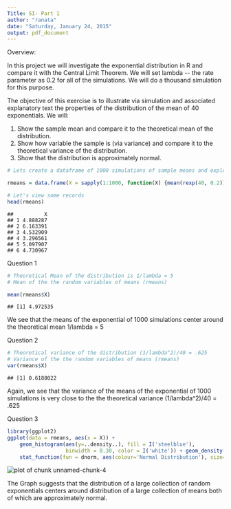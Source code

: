 ```yaml
---
Title: SI- Part 1
author: "ranata"
date: "Saturday, January 24, 2015"
output: pdf_document
---
```


Overview:

In this project we will investigate the exponential distribution in R and compare it with the Central Limit Theorem. We will set lambda -- the rate parameter as 0.2 for all of the simulations. We will do a thousand simulation for this purpose. 

The objective of this exercise is to illustrate via simulation and associated explanatory text the properties of the distribution of the mean of 40 exponentials. We will:
1. Show the sample mean and compare it to the theoretical mean of the distribution.
2. Show how variable the sample is (via variance) and compare it to the theoretical variance of the distribution.
3. Show that the distribution is approximately normal.


```r
# Lets create a dataframe of 1000 simulations of sample means and explore the properties of the distribution formed by these means (which will be our random variables)

rmeans = data.frame(X = sapply(1:1000, function(X) {mean(rexp(40, 0.2))}))

# Let's view some records
head(rmeans)
```

```
##          X
## 1 4.888287
## 2 6.163391
## 3 4.532909
## 4 3.296561
## 5 5.097907
## 6 4.730967
```


Question 1

```r
# Theoretical Mean of the distribution is 1/lambda = 5
# Mean of the the random variables of means (rmeans)

mean(rmeans$X)
```

```
## [1] 4.972535
```
We see that the means of the exponential of 1000 simulations center around the theoretical mean 1/lambda = 5


Question 2

```r
# Theoretical variance of the distribution (1/lambda^2)/40 = .625
# Variance of the the random variables of means (rmeans)
var(rmeans$X)
```

```
## [1] 0.6188022
```
Again, we see that the variance of the means of the exponential of 1000 simulations is very close to the the theoretical variance (1/lambda^2)/40 = .625

Question 3

```r
library(ggplot2)
ggplot(data = rmeans, aes(x = X)) + 
    geom_histogram(aes(y=..density..), fill = I('steelblue'), 
                   binwidth = 0.30, color = I('white')) + geom_density(aes(colour="Mean Distribution"), size=1.5) + 
    stat_function(fun = dnorm, aes(colour='Normal Distribution'), size=1.5, arg = list(mean = 5, sd = sd(rmeans$X))) + labs(title="Distribution of a large collection of random exponentials\n vs \n Distribution of a large collection of means") + labs(x="Mean of Samples", y="Frequency")
```

![plot of chunk unnamed-chunk-4](figure/unnamed-chunk-4-1.png) 

The Graph suggests that the distribution of a large collection of random exponentials centers around distribution of a large collection of means both of which are approximately normal.
